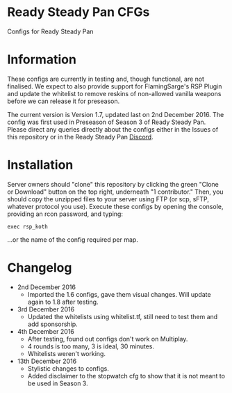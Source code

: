 # Ready Steady Pan CFGs
Configs for Ready Steady Pan

# Information

These configs are currently in testing and, though functional, are not finalised. We expect to also provide support for FlamingSarge's RSP Plugin and update the whitelist to remove reskins of non-allowed vanilla weapons before we can release it for preseason.

The current version is Version 1.7, updated last on 2nd December 2016. The config was first used in Preseason of Season 3 of Ready Steady Pan. Please direct any queries directly about the configs either in the Issues of this repository or in the Ready Steady Pan [Discord](https://steamcommunity.com/linkfilter/?url=http://discord.gg/2Jzr43T).

# Installation

Server owners should "clone" this repository by clicking the green "Clone or Download" button on the top right, underneath "1 contributor." Then, you should copy the unzipped files to your server using FTP (or scp, sFTP, whatever protocol you use). Execute these configs by opening the console, providing an rcon password, and typing:

```
exec rsp_koth
```

...or the name of the config required per map.

# Changelog

- 2nd December 2016
  - Imported the 1.6 configs, gave them visual changes. Will update again to 1.8 after testing.
- 3rd December 2016
  - Updated the whitelists using whitelist.tf, still need to test them and add sponsorship.
- 4th December 2016
  - After testing, found out configs don't work on Multiplay.
  - 4 rounds is too many, 3 is ideal, 30 minutes.
  - Whitelists weren't working.
- 13th December 2016
  - Stylistic changes to configs.
  - Added disclaimer to the stopwatch cfg to show that it is not meant to be used in Season 3.
